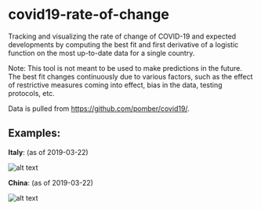 # covid19-rate-of-change

Tracking and visualizing the rate of change of COVID-19 and expected developments by computing the best fit and first derivative of a logistic function on the most up-to-date data for a single country.

Note: 
This tool is not meant to be used to make predictions in the future. The best fit changes continuously due to various factors, such as the effect of restrictive measures coming into effect, bias in the data, testing protocols, etc. 

Data is pulled from https://github.com/pomber/covid19/.

## Examples:

**Italy**: (as of 2019-03-22)

![alt text](https://github.com/michetonu/covid19-rate-of-change/blob/master/examples/italy.png?raw=true)

**China**: (as of 2019-03-22)

![alt text](https://github.com/michetonu/covid19-rate-of-change/blob/master/examples/china.png?raw=true)
